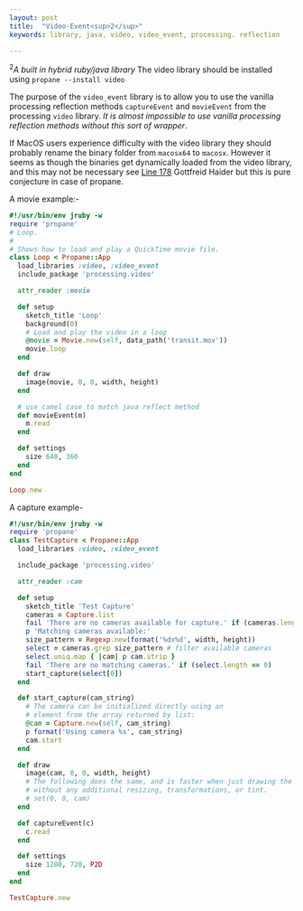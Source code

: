```yaml
---
layout: post
title:  "Video-Event<sup>2</sup>"
keywords: library, java, video, video_event, processing. reflection

---
```


<sup>2</sup><i>A built in hybrid ruby/java library</i>
The video library should be installed using `propane --install video`

The purpose of the `video_event` library is to allow you to use the vanilla processing reflection methods `captureEvent` and `movieEvent` from the processing `video` library. _It is almost impossible to use vanilla processing reflection methods without this sort of wrapper_.

If MacOS users experience difficulty with the video library they should probably rename the binary folder from `macosx64` to `macosx`.  However it seems as though the binaries get dynamically loaded from the video library, and this may not be necessary see [Line 178][178] Gottfreid Haider but this is pure conjecture in case of propane.

A movie example:-

```ruby
#!/usr/bin/env jruby -w
require 'propane'
# Loop.
#
# Shows how to load and play a QuickTime movie file.
class Loop < Propane::App
  load_libraries :video, :video_event
  include_package 'processing.video'

  attr_reader :movie

  def setup
    sketch_title 'Loop'
    background(0)
    # Load and play the video in a loop
    @movie = Movie.new(self, data_path('transit.mov'))
    movie.loop
  end

  def draw
    image(movie, 0, 0, width, height)
  end

  # use camel case to match java reflect method
  def movieEvent(m)
    m.read
  end

  def settings
    size 640, 360
  end
end

Loop.new
```

A capture example-

```ruby
#!/usr/bin/env jruby -w
require 'propane'
class TestCapture < Propane::App
  load_libraries :video, :video_event

  include_package 'processing.video'

  attr_reader :cam

  def setup
    sketch_title 'Test Capture'
    cameras = Capture.list
    fail 'There are no cameras available for capture.' if (cameras.length == 0)
    p 'Matching cameras available:'
    size_pattern = Regexp.new(format('%dx%d', width, height))
    select = cameras.grep size_pattern # filter available cameras
    select.uniq.map { |cam| p cam.strip }
    fail 'There are no matching cameras.' if (select.length == 0)
    start_capture(select[0])
  end

  def start_capture(cam_string)
    # The camera can be initialized directly using an
    # element from the array returned by list:
    @cam = Capture.new(self, cam_string)
    p format('Using camera %s', cam_string)
    cam.start
  end

  def draw
    image(cam, 0, 0, width, height)
    # The following does the same, and is faster when just drawing the image
    # without any additional resizing, transformations, or tint.
    # set(0, 0, cam)
  end

  def captureEvent(c)
    c.read
  end

  def settings
    size 1280, 720, P2D
  end
end

TestCapture.new
```

[178]:https://github.com/processing/processing-video/blob/master/src/processing/video/Video.java
